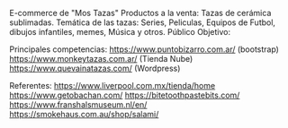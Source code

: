 E-commerce de "Mos Tazas"
Productos a la venta: Tazas de cerámica sublimadas.
Temática de las tazas: Series, Peliculas, Equipos de Futbol, dibujos infantiles, memes, Música y otros.
Público Objetivo:


Principales competencias:
https://www.puntobizarro.com.ar/ (bootstrap)
https://www.monkeytazas.com.ar/ (Tienda Nube)
https://www.quevainatazas.com/ (Wordpress)

Referentes:
https://www.liverpool.com.mx/tienda/home
https://www.getobachan.com/
https://bitetoothpastebits.com/
https://www.franshalsmuseum.nl/en/
https://smokehaus.com.au/shop/salami/